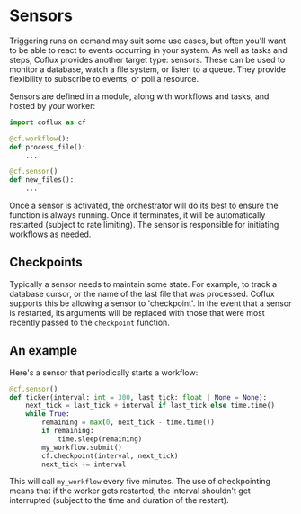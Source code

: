 # Sensors

Triggering runs on demand may suit some use cases, but often you'll want to be able to react to events occurring in your system. As well as tasks and steps, Coflux provides another target type: sensors. These can be used to monitor a database, watch a file system, or listen to a queue. They provide flexibility to subscribe to events, or poll a resource.

Sensors are defined in a module, along with workflows and tasks, and hosted by your worker:

```python
import coflux as cf

@cf.workflow():
def process_file():
    ...

@cf.sensor()
def new_files():
    ...
```

Once a sensor is activated, the orchestrator will do its best to ensure the function is always running. Once it terminates, it will be automatically restarted (subject to rate limiting). The sensor is responsible for initiating workflows as needed.

## Checkpoints

Typically a sensor needs to maintain some state. For example, to track a database cursor, or the name of the last file that was processed. Coflux supports this be allowing a sensor to 'checkpoint'. In the event that a sensor is restarted, its arguments will be replaced with those that were most recently passed to the `checkpoint` function.

## An example

Here's a sensor that periodically starts a workflow:

```python
@cf.sensor()
def ticker(interval: int = 300, last_tick: float | None = None):
    next_tick = last_tick + interval if last_tick else time.time()
    while True:
        remaining = max(0, next_tick - time.time())
        if remaining:
            time.sleep(remaining)
        my_workflow.submit()
        cf.checkpoint(interval, next_tick)
        next_tick += interval
```

This will call `my_workflow` every five minutes. The use of checkpointing means that if the worker gets restarted, the interval shouldn't get interrupted (subject to the time and duration of the restart).
